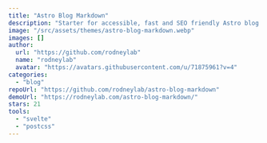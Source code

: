 ```yaml
---
title: "Astro Blog Markdown"
description: "Starter for accessible, fast and SEO friendly Astro blog using a spot of Svelte."
image: "/src/assets/themes/astro-blog-markdown.webp"
images: []
author:
  url: "https://github.com/rodneylab"
  name: "rodneylab"
  avatar: "https://avatars.githubusercontent.com/u/71875961?v=4"
categories:
  - "blog"
repoUrl: "https://github.com/rodneylab/astro-blog-markdown"
demoUrl: "https://rodneylab.com/astro-blog-markdown/"
stars: 21
tools:
  - "svelte"
  - "postcss"
---
```

